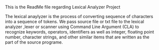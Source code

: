 This is the ReadMe file regarding Lexical Analyzer Project

The lexical anaylyzer is the process of converting sequence of characters
into a sequence of tokens. We pass source file or txt file to the lexical
analyzer ,lexer or scanner using Command Line Argument (CLA) to recognize 
keywords, operators, identifiers as well as integer, floating point number,
character strings, and other similar items that are written as the part of 
the source programe.
